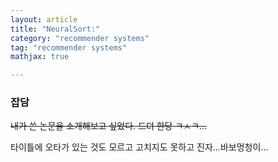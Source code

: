```yaml
---
layout: article
title: "NeuralSort:"
category: "recommender systems"
tag: "recommender systems"
mathjax: true

---
```



### 잡담
~~내가 쓴 논문을 소개해보고 싶었다. 드뎌 한당 ㅋㅅㅋ...~~

타이틀에 오타가 있는 것도 모르고 고치지도 못하고 진자...바보멍청이...



